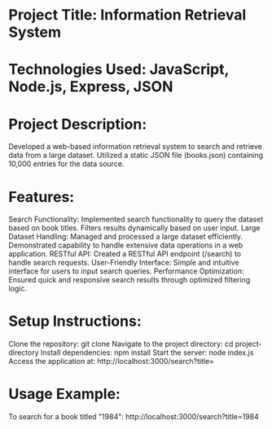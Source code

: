 # Project Title: Information Retrieval System

# Technologies Used: JavaScript, Node.js, Express, JSON

# Project Description:

Developed a web-based information retrieval system to search and retrieve data from a large dataset.
Utilized a static JSON file (books.json) containing 10,000 entries for the data source.
# Features:

Search Functionality:
Implemented search functionality to query the dataset based on book titles.
Filters results dynamically based on user input.
Large Dataset Handling:
Managed and processed a large dataset efficiently.
Demonstrated capability to handle extensive data operations in a web application.
RESTful API:
Created a RESTful API endpoint (/search) to handle search requests.
User-Friendly Interface:
Simple and intuitive interface for users to input search queries.
Performance Optimization:
Ensured quick and responsive search results through optimized filtering logic.
# Setup Instructions:

Clone the repository: git clone <repository-url>
Navigate to the project directory: cd project-directory
Install dependencies: npm install
Start the server: node index.js
Access the application at: http://localhost:3000/search?title=<search-query>
# Usage Example:

To search for a book titled "1984": http://localhost:3000/search?title=1984
